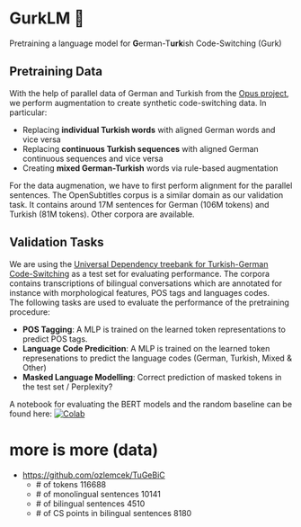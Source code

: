# GurkLM 🥒
Pretraining a language model for **G**erman-T**urk**ish Code-Switching (Gurk)

## Pretraining Data
With the help of parallel data of German and Turkish from the [Opus project](https://opus.nlpl.eu/results/tr&de/corpus-result-table), we perform augmentation to create synthetic code-switching data. In particular:
- Replacing **individual Turkish words** with aligned German words and vice versa
- Replacing **continuous Turkish sequences** with aligned German continuous sequences and vice versa
- Creating **mixed German-Turkish** words via rule-based augmentation

For the data augmenation, we have to first perform alignment for the parallel sentences. The OpenSubtitles corpus is a similar domain as our validation task. It contains around 17M sentences for German (106M tokens) and Turkish (81M tokens). Other corpora are available.

## Validation Tasks

We are using the [Universal Dependency treebank for Turkish-German Code-Switching](https://github.com/UniversalDependencies/UD_Turkish_German-SAGT/tree/master) as a test set for evaluating performance. 
The corpora contains transcriptions of bilingual conversations which are annotated for instance with morphological features, POS tags and languages codes. <br>
The following tasks are used to evaluate the performance of the pretraining procedure:
- **POS Tagging**: A MLP is trained on the learned token representations to predict POS tags.
- **Language Code Predicition**: A MLP is trained on the learned token represenations to predict the language codes (German, Turkish, Mixed & Other)
- **Masked Language Modelling**: Correct prediction of masked tokens in the test set / Perplexity?

A notebook for evaluating the BERT models and the random baseline can be found here: 
[![Colab](https://colab.research.google.com/assets/colab-badge.svg)](https://colab.research.google.com/github/katjakon/GurkLM/blob/dev2/eval_notebook.ipynb)<br>


# more is more (data)

- https://github.com/ozlemcek/TuGeBiC
  + \# of tokens 	116688
  + \# of monolingual sentences 	10141
  + \# of bilingual sentences 	4510
  + \# of CS points in bilingual sentences 	8180
